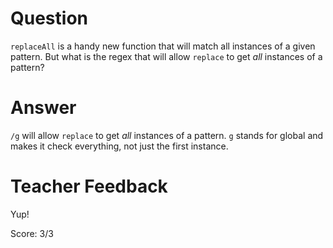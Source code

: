 # Question
`replaceAll` is a handy new function that will match all instances of a given pattern. But what is the regex that will allow `replace` to get *all* instances of a pattern?

# Answer
`/g` will allow `replace` to get *all* instances of a pattern. `g` stands for global and makes it check everything, not just the first instance. 

# Teacher Feedback

Yup!

Score: 3/3